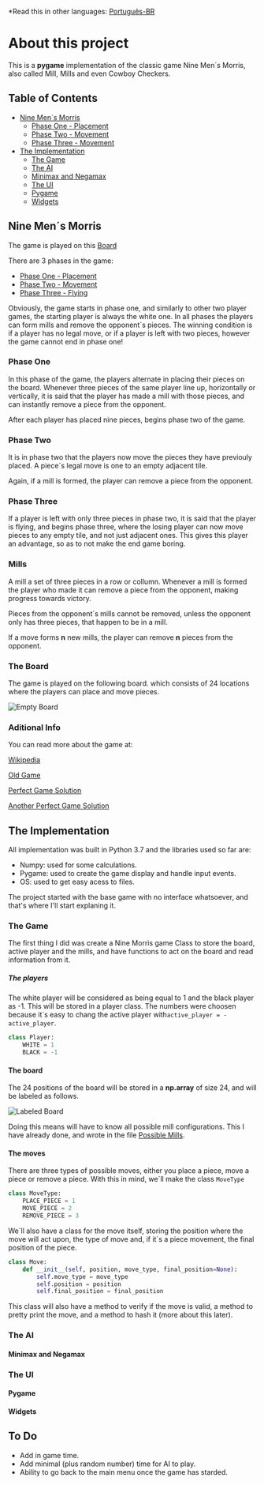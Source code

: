 *Read this in other languages: [Português-BR](readme_pt-BR.md)


# About this project
This is a **pygame** implementation of the classic game Nine Men´s Morris, also called Mill, Mills and even Cowboy Checkers.


## Table of Contents
  - [Nine Men´s Morris](#nine-mens-morris)
  	- [Phase One - Placement](#phase-one)
  	- [Phase Two - Movement](#phase-two)
  	- [Phase Three - Movement](#phase-three)
  - [The Implementation](#the-implementation)
  	- [The Game](#the-game)
  	- [The AI](#the-ai)
	- [Minimax and Negamax](#minimax-and-negamax)
  	- [The UI](#the-ui)
	- [Pygame](#minimax-and-negamax)
	- [Widgets](#widgets)


## Nine Men´s Morris

The game is played on this [Board](#the-board)

There are 3 phases in the game:
- [Phase One - Placement](#phase-one)
- [Phase Two - Movement](#phase-two)
- [Phase Three - Flying](#phase-three)

Obviously, the game starts in phase one, and similarly to other two player games, the starting player is always the white one. In all phases the players can form mills and remove the opponent´s pieces. The winning condition is if a player has no legal move, or if a player is left with two pieces, however the game cannot end in phase one!


### Phase One

In this phase of the game, the players alternate in placing their pieces on the board. Whenever three pieces of the same player line up, horizontally or vertically, it is said that the player has made a mill with those pieces, and can instantly remove a piece from the opponent.

After each player has placed nine pieces, begins phase two of the game.

### Phase Two

It is in phase two that the players now move the pieces they have previouly placed. A piece´s legal move is one to an empty adjacent tile.

Again, if a mill is formed, the player can remove a piece from the opponent.

### Phase Three

If a player is left with only three pieces in phase two, it is said that the player is flying, and begins phase three, where the losing player can now move pieces to any empty tile, and not just adjacent ones. This gives this player an advantage, so as to not make the end game boring.

### Mills

A mill a set of three pieces in a row or collumn. Whenever a mill is formed the player who made it can remove a piece from the opponent, making progress towards victory.

Pieces from the opponent´s mills cannot be removed, unless the opponent only has three pieces, that happen to be in a mill.

If a move forms **n** new mills, the player can remove **n** pieces from the opponent.


### The Board
The game is played on the following board. which consists of 24 locations where the players can place and move pieces.

![Empty Board](https://png.vector.me/files/images/1/2/124490/nine_mens_morris_game_board_clip_art.jpg "Empty Board")

### Aditional Info
You can read more about the game at:

[Wikipedia](https://en.wikipedia.org/wiki/Nine_men%27s_morris "Wikipedia")

[Old Game](https://web.archive.org/web/20041121040028/http://mc2.vicnet.net.au/home/aura/shared_files/Berger1.pdf)

[Perfect Game Solution](http://library.msri.org/books/Book29/files/gasser.pdf)

[Another Perfect Game Solution](https://althofer.de/stahlhacke-lasker-morris-2003.pdf)

## The Implementation

All implementation was built in Python 3.7 and the libraries used so far are:
- Numpy: used for some calculations.
- Pygame: used to create the game display and handle input events.
- OS: used to get easy acess to files.

The project started with the base game with no interface whatsoever, and that's where I'll start explaning it.

### The Game

The first thing I did was create a Nine Morris game Class to store the board, active player and the mills, and have functions to act on the board and read information from it.

##### The players

The white player will be considered as being equal to 1 and the black player as -1. This will be stored in a player class. The numbers were choosen because it´s easy to chang the active player with``active_player = -active_player``.

```python
class Player:
	WHITE = 1
	BLACK = -1
```

#### The board

The 24 positions of the board will be stored in a **np.array** of size 24, and will be labeled as follows.

![Labeled Board](https://imgur.com/nXBDbyN.png)

Doing this means will have to know all possible mill configurations. This I have already done, and wrote in the file [Possible Mills](Assets/possible_mills.txt).


#### The moves

There are three types of possible moves, either you place a piece, move a piece or remove a piece. With this in mind, we´ll make the class `MoveType` 

```python
class MoveType:
	PLACE_PIECE = 1
	MOVE_PIECE = 2
	REMOVE_PIECE = 3
```

We´ll also have a class for the move itself, storing the position where the move will act upon, the type of move and, if it´s a piece movement, the final position of the piece.

```python
class Move:
    def __init__(self, position, move_type, final_position=None):
        self.move_type = move_type
        self.position = position
        self.final_position = final_position
```

This class will also have a method to verify if the move is valid, a method to pretty print the move, and a method to hash it (more about this later).


### The AI

#### Minimax and Negamax

### The UI

#### Pygame


#### Widgets

## To Do
- Add in game time.
- Add minimal (plus random number) time for AI to play.
- Ability to go back to the main menu once the game has starded.

